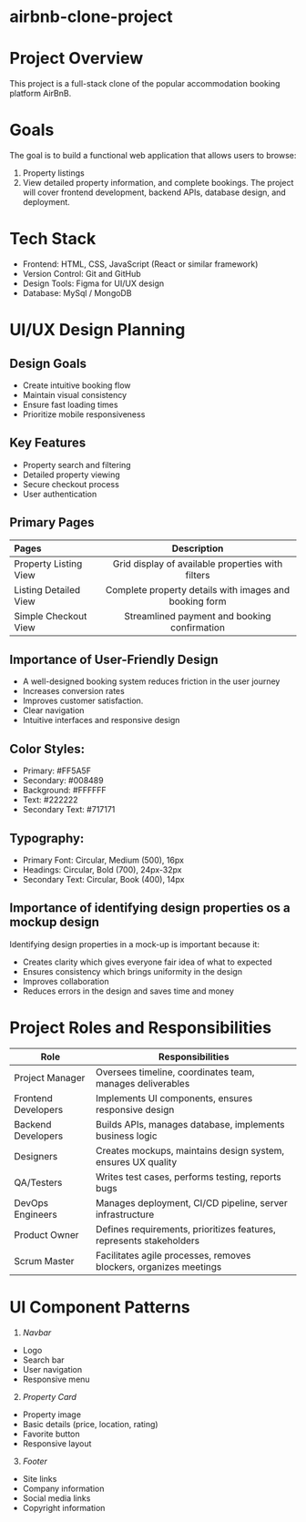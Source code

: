 # airbnb-clone-project
# Project Overview
This project is a full-stack clone of the popular accommodation booking platform AirBnB.

# Goals
The goal is to build a functional web application that allows users to browse:
1. Property listings
2. View detailed property information, and complete bookings.
The project will cover frontend development, backend APIs, database design, and deployment.

# Tech Stack
- Frontend: HTML, CSS, JavaScript (React or similar framework)
- Version Control: Git and GitHub
- Design Tools: Figma for UI/UX design
- Database: MySql / MongoDB

# UI/UX Design Planning
## Design Goals
- Create intuitive booking flow
- Maintain visual consistency
- Ensure fast loading times
- Prioritize mobile responsiveness
## Key Features
- Property search and filtering
- Detailed property viewing
- Secure checkout process
- User authentication
## Primary Pages
| Pages | Description |
|:------|:-----------:|
| Property Listing View | Grid display of available properties with filters | 
| Listing Detailed View | Complete property details with images and booking form |
| Simple Checkout View | Streamlined payment and booking confirmation |

## Importance of User-Friendly Design
- A well-designed booking system reduces friction in the user journey
- Increases conversion rates
- Improves customer satisfaction.
- Clear navigation
- Intuitive interfaces and responsive design

## Color Styles:
- Primary: #FF5A5F
- Secondary: #008489
- Background: #FFFFFF
- Text: #222222
- Secondary Text: #717171

## Typography:
- Primary Font: Circular, Medium (500), 16px
- Headings: Circular, Bold (700), 24px-32px
- Secondary Text: Circular, Book (400), 14px
## Importance of identifying design properties os a mockup design
Identifying design properties in a mock-up is important because it:
- Creates clarity which gives everyone fair idea of what to expected
- Ensures consistency which brings uniformity in the design
- Improves collaboration
- Reduces errors in the design and saves time and money

# Project Roles and Responsibilities
| Role | Responsibilities |
|------|------------------|
| Project Manager |	Oversees timeline, coordinates team, manages deliverables |
| Frontend Developers | Implements UI components, ensures responsive design |
| Backend Developers | Builds APIs, manages database, implements business logic |
| Designers | Creates mockups, maintains design system, ensures UX quality |
| QA/Testers | Writes test cases, performs testing, reports bugs |
| DevOps Engineers | Manages deployment, CI/CD pipeline, server infrastructure |
| Product Owner | Defines requirements, prioritizes features, represents stakeholders |
| Scrum Master	| Facilitates agile processes, removes blockers, organizes meetings |

# UI Component Patterns
1. _Navbar_
- Logo
- Search bar
- User navigation
- Responsive menu
2. _Property Card_
- Property image
- Basic details (price, location, rating)
- Favorite button
- Responsive layout
3. _Footer_
- Site links
- Company information
- Social media links
- Copyright information